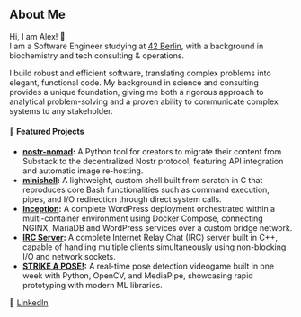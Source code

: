 ## About Me

Hi, I am Alex! 👋     
I am a Software Engineer studying at [42 Berlin](https://42berlin.de/), with a background in biochemistry and tech consulting & operations.

I build robust and efficient software, translating complex problems into elegant, functional code. My background in science and consulting provides a unique foundation, giving me both a rigorous approach to analytical problem-solving and a proven ability to communicate complex systems to any stakeholder.

#### 🚀 Featured Projects

- **[nostr-nomad](https://github.com/alx-sch/nostr-nomad):** A Python tool for creators to migrate their content from Substack to the decentralized Nostr protocol, featuring API integration and automatic image re-hosting.
- **[minishell](https://github.com/alx-sch/minishell):** A lightweight, custom shell built from scratch in C that reproduces core Bash functionalities such as command execution, pipes, and I/O redirection through direct system calls.
- **[Inception](https://github.com/alx-sch/inception):** A complete WordPress deployment orchestrated within a multi-container environment using Docker Compose, connecting NGINX, MariaDB and WordPress services over a custom bridge network.
- **[IRC Server](https://github.com/alx-sch/IRC_server):** A complete Internet Relay Chat (IRC) server built in C++, capable of handling multiple clients simultaneously using non-blocking I/O and network sockets.
- **[STRIKE A POSE!](https://github.com/alx-sch/STRIKE_A_POSE):** A real-time pose detection videogame built in one week with Python, OpenCV, and MediaPipe, showcasing rapid prototyping with modern ML libraries.

💼 [LinkedIn](https://www.linkedin.com/in/alex-o-schenk/)  
